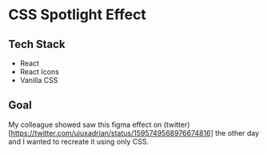 # CSS Spotlight Effect

## Tech Stack

- React
- React Icons
- Vanilla CSS

## Goal

My colleague showed saw this figma effect on (twitter)[https://twitter.com/uiuxadrian/status/1595749568976674816] the other day and I wanted to recreate it
using only CSS.
